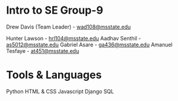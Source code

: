 # Intro to SE Group-9
Drew Davis (Team Leader) - wad108@msstate.edu

Hunter Lawson            - hrl104@msstate.edu
Aadhav Senthil           - as5012@msstate.edu
Gabriel Asare            - ga436@msstate.edu
Amanuel Tesfaye          - at451@msstate.edu

# Tools & Languages
Python
HTML & CSS
Javascript
Django
SQL
